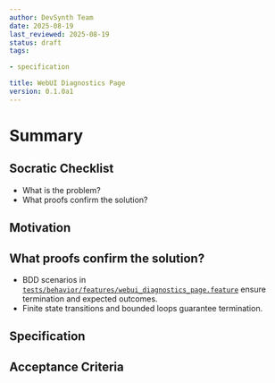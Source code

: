 ```yaml
---
author: DevSynth Team
date: 2025-08-19
last_reviewed: 2025-08-19
status: draft
tags:

- specification

title: WebUI Diagnostics Page
version: 0.1.0a1
---
```


<!--
Required metadata fields:
- author: document author
- date: creation date
- last_reviewed: last review date
- status: draft | review | published
- tags: search keywords
- title: short descriptive name
- version: specification version
-->

# Summary

## Socratic Checklist
- What is the problem?
- What proofs confirm the solution?

## Motivation

## What proofs confirm the solution?
- BDD scenarios in [`tests/behavior/features/webui_diagnostics_page.feature`](../../tests/behavior/features/webui_diagnostics_page.feature) ensure termination and expected outcomes.
- Finite state transitions and bounded loops guarantee termination.


## Specification

## Acceptance Criteria
